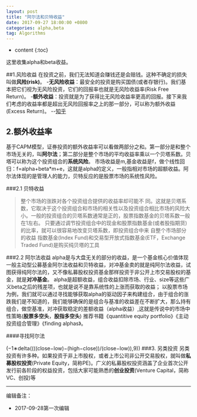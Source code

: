 ```yaml
---
layout: post
title: "阿尔法和贝特收益"
date: 2017-09-27 18:00:00 +0800 
categories: alpha,beta
tag: Algorithms
---
```

* content
{:toc}


这里收集alpha和beta收益。

<!-- more -->
##1.风险收益
 在投资之前，我们无法知道会赚钱还是会赔钱。这种不确定的损失叫做**风险(risk)**。
-**无风险收益**：最安全的投资是购买国债(或者存银行)。我们基本把它们视为无风险投资，它们的回报率也就是无风险收益率(Risk Free Return)。
-**额外收益**：投资就是为了获得比无风险收益率更高的回报。接下来我们考虑的收益率都是超出无风险回报率之上的那一部分，可以称为额外收益 (Excess Return)。
--[知乎](https://www.zhihu.com/question/23543972)

## 2.额外收益率
基于CAPM模型，证券投资的额外收益率可以看做两部分之和。第一部分是和整个市场无关的，叫**阿尔法**；第二部分是整个市场的平均收益率乘以一个贝塔系数。贝塔可以称为这个投资组合的**系统风险**。
市场收益是m,基金收益是f，做个线性回归：f=alpha+beta*m+e，这就是alpha的定义，一般指相对市场的超额收益。阿尔法体现的是管理人的能力，贝特反应的是股票市场的系统性风险。

###2.1 贝特收益
> 整个市场的涨跌对各个投资组合提供的收益率却可能不 同。这就是贝塔系数，它取决于这个投资组合和市场的相关性以及投资组合相比市场的风险大小。一般的投资组合的贝塔系数通常是正的，股票指数基金的贝塔系数一般在1左右。
> 只要通过调节投资组合中的现金和股票指数基金(或者股指期货)的比率，就可以很容易地改变贝塔系数，即投资组合中来 自整个市场部分的收益
> 指数基金(Index Fund)和交易型开放式指数基金(ETF，Exchange Traded Fund)是购买纯贝塔的工具


###2.2 阿尔法收益
alpha是与大盘无关的部分的收益，是一个基金核心价值体现
一般主动型公募基金阿尔法收益和贝特收益，对冲基金卖的就是纯阿尔法收益，试图获得纯阿尔法的，又不像私募股权投资基金那样投资于非公开上市交易股权的基金，就是**对冲基金**。
alpha是超额收益，组合收益扣除市场、行业、size等这些广义beta之后的残差项，也就是说不是靠系统性的上涨而获取的收益；
以股票市场为例，我们就可以通过寻找能够获取alpha的驱动因子来构建组合，由于组合的涨跌我们是不知道的，我们能够确保的是组合与基准的收益差在不断扩大，那么持有组合，做空基准，对冲获取稳定的差额收益（alpha收益）,这就是传说中的市场中性策略(**股票多空头**，**股指多空头**)
推荐书籍《quantitive equity portfolio》《主动投资组合管理》《finding alphas》。
 
####寻找阿尔法

(−1∗delta((((close−low)−(high−close))/(close−low)),9))
###3. 另类投资
另类投资有许多种。如果投资于非上市股权，或者上市公司非公开交易股权，就叫做**私募股权投资**(Private Equity，简称PE)。广义的私募股权投资涵盖了企业首次公开发行前各阶段的权益投资，包括大家可能熟悉的**创业投资**(Venture Capital，简称VC、创投)等


---

编辑备注：

+ 2017-09-28第一次编辑
